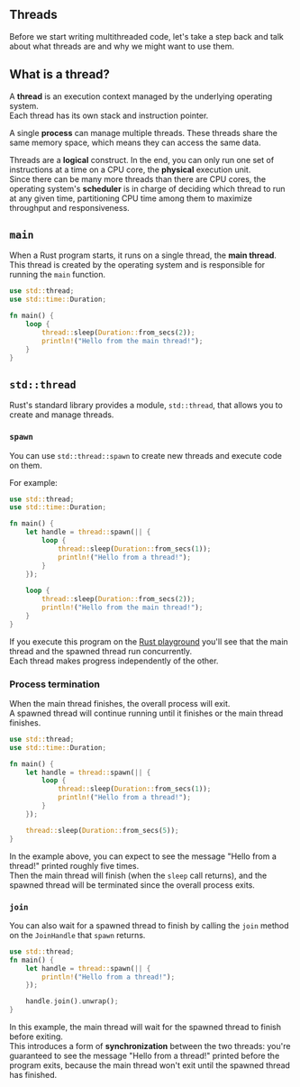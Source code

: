 ## Threads

Before we start writing multithreaded code, let's take a step back and talk about what threads are
and why we might want to use them.

## What is a thread?

A **thread** is an execution context managed by the underlying operating system.\
Each thread has its own stack and instruction pointer.

A single **process** can manage multiple threads.
These threads share the same memory space, which means they can access the same data.

Threads are a **logical** construct. In the end, you can only run one set of instructions
at a time on a CPU core, the **physical** execution unit.\
Since there can be many more threads than there are CPU cores, the operating system's
**scheduler** is in charge of deciding which thread to run at any given time,
partitioning CPU time among them to maximize throughput and responsiveness.

## `main`

When a Rust program starts, it runs on a single thread, the **main thread**.\
This thread is created by the operating system and is responsible for running the `main`
function.

```rust
use std::thread;
use std::time::Duration;

fn main() {
    loop {
        thread::sleep(Duration::from_secs(2));
        println!("Hello from the main thread!");
    }
}
```

## `std::thread`

Rust's standard library provides a module, `std::thread`, that allows you to create
and manage threads.

### `spawn`

You can use `std::thread::spawn` to create new threads and execute code on them.

For example:

```rust
use std::thread;
use std::time::Duration;

fn main() {
    let handle = thread::spawn(|| {
        loop {
            thread::sleep(Duration::from_secs(1));
            println!("Hello from a thread!");
        }
    });
    
    loop {
        thread::sleep(Duration::from_secs(2));
        println!("Hello from the main thread!");
    }
}
```

If you execute this program on the [Rust playground](https://play.rust-lang.org/?version=stable&mode=debug&edition=2021&gist=afedf7062298ca8f5a248bc551062eaa)
you'll see that the main thread and the spawned thread run concurrently.\
Each thread makes progress independently of the other.

### Process termination

When the main thread finishes, the overall process will exit.\
A spawned thread will continue running until it finishes or the main thread finishes.

```rust
use std::thread;
use std::time::Duration;

fn main() {
    let handle = thread::spawn(|| {
        loop {
            thread::sleep(Duration::from_secs(1));
            println!("Hello from a thread!");
        }
    });

    thread::sleep(Duration::from_secs(5));
}
```

In the example above, you can expect to see the message "Hello from a thread!" printed roughly five times.\
Then the main thread will finish (when the `sleep` call returns), and the spawned thread will be terminated
since the overall process exits.

### `join`

You can also wait for a spawned thread to finish by calling the `join` method on the `JoinHandle` that `spawn` returns.

```rust
use std::thread;
fn main() {
    let handle = thread::spawn(|| {
        println!("Hello from a thread!");
    });

    handle.join().unwrap();
}
```

In this example, the main thread will wait for the spawned thread to finish before exiting.\
This introduces a form of **synchronization** between the two threads: you're guaranteed to see the message
"Hello from a thread!" printed before the program exits, because the main thread won't exit
until the spawned thread has finished.
